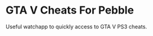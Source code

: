 GTA V Cheats For Pebble
===================

Useful watchapp to quickly access to GTA V PS3 cheats.
